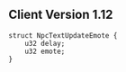 ## Client Version 1.12

```rust,ignore
struct NpcTextUpdateEmote {
    u32 delay;    
    u32 emote;    
}

```
